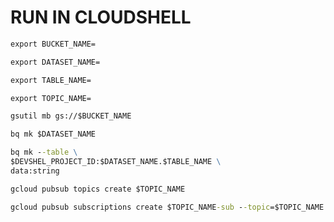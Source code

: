# RUN IN CLOUDSHELL
```cmd
export BUCKET_NAME=
```
```cmd
export DATASET_NAME=
```
```cmd
export TABLE_NAME=
```
```cmd
export TOPIC_NAME=
```

```cmd
gsutil mb gs://$BUCKET_NAME

bq mk $DATASET_NAME

bq mk --table \
$DEVSHEL_PROJECT_ID:$DATASET_NAME.$TABLE_NAME \
data:string

gcloud pubsub topics create $TOPIC_NAME

gcloud pubsub subscriptions create $TOPIC_NAME-sub --topic=$TOPIC_NAME
```
